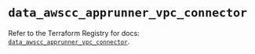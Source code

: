 # `data_awscc_apprunner_vpc_connector`

Refer to the Terraform Registry for docs: [`data_awscc_apprunner_vpc_connector`](https://registry.terraform.io/providers/hashicorp/awscc/0.70.0/docs/data-sources/apprunner_vpc_connector).
